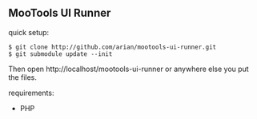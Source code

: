 MooTools UI Runner
-------------------------

quick setup:

	$ git clone http://github.com/arian/mootools-ui-runner.git
	$ git submodule update --init

Then open http://localhost/mootools-ui-runner or anywhere else you put the files.

requirements:

* PHP
